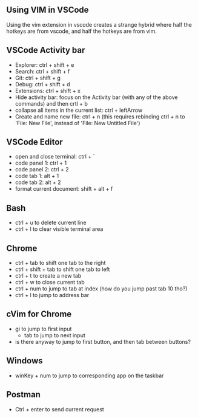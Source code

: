 ## Using VIM in VSCode
Using the vim extension in vscode creates a strange hybrid where half the hotkeys are from vscode, and half the hotkeys are from vim.

## VSCode Activity bar
- Explorer: ctrl + shift + e
- Search: ctrl + shift + f
- Git: ctrl + shift + g
- Debug: ctrl + shift + d
- Extensions: ctrl + shift + x
- Hide activity bar: focus on the Activity bar (with any of the above commands) and then crtl + b  
- collapse all items in the current list: ctrl + leftArrow
- Create and name new file: ctrl + n (this requires rebinding ctrl + n to 'File: New File', instead of 'File: New Untitled File')

## VSCode Editor
- open and close terminal: ctrl + `
- code panel 1: ctrl + 1
- code panel 2: ctrl + 2
- code tab 1: alt + 1
- code tab 2: alt + 2
- format current document: shift + alt + f

## Bash
- ctrl + u to delete current line
- ctrl + l to clear visible terminal area

## Chrome
- ctrl + tab to shift one tab to the right
- ctrl + shift + tab to shift one tab to left
- ctrl + t to create a new tab
- ctrl + w to close current tab
- ctrl + num to jump to tab at index (how do you jump past tab 10 tho?)
- ctrl + l to jump to address bar

## cVim for Chrome
- gi to jump to first input
  - tab to jump to next input
- is there anyway to jump to first button, and then tab between buttons?

## Windows
- winKey + num to jump to corresponding app on the taskbar

## Postman
- Ctrl + enter to send current request
